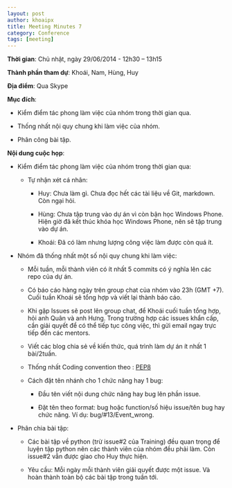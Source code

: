 ```yaml
---
layout: post
author: khoaipx
title: Meeting Minutes 7
category: Conference
tags: [meeting]
---
```

**Thời gian**: Chủ nhật, ngày 29/06/2014 - 12h30 – 13h15

**Thành phần tham dự**: Khoái, Nam, Hùng, Huy

**Địa điểm**: Qua Skype

<!-- more -->

**Mục đích**:

* Kiểm điểm tác phong làm việc của nhóm trong thời gian qua.

* Thống nhất nội quy chung khi làm việc của nhóm.

* Phân công bài tập.

**Nội dung cuộc họp**:

* Kiểm điểm tác phong làm việc của nhóm trong thời gian qua:

  - Tự nhận xét cá nhân:

    + Huy: Chưa làm gì. Chưa đọc hết các tài liệu về Git, markdown. Còn ngại hỏi.

    + Hùng: Chưa tập trung vào dự án vì còn bận học Windows Phone. Hiện giờ đã kết thúc khóa học Windows Phone, nên sẽ tập trung vào dự án.

    + Khoái: Đã có làm nhưng lượng công việc làm được còn quá ít.

* Nhóm đã thống nhất một số nội quy chung khi làm việc:

  - Mỗi tuần, mỗi thành viên có ít nhất 5 commits có ý nghĩa lên các repo của dự án.

  - Có báo cáo hàng ngày trên group chat của nhóm vào 23h (GMT +7). Cuối tuần Khoái sẽ tổng hợp và viết lại thành báo cáo.

  - Khi gặp Issues sẽ post lên group chat, để Khoái cuối tuần tổng hợp, hỏi anh Quân và anh Hưng. Trong trường hợp các issues khẩn cấp, cần giải quyết để có thể tiếp tục công việc, thì gửi email ngay trực tiếp đến các mentors.

  - Viết các blog chia sẻ về kiến thức, quá trình làm dự án ít nhất 1 bài/2tuần.

  - Thống nhất Coding convention theo : [PEP8](http://legacy.python.org/dev/peps/pep-0008/)

  - Cách đặt tên nhánh cho 1 chức năng hay 1 bug:

    + Đầu tên viết nội dung chức năng hay bug lên phần issue.

    + Đặt tên theo format: bug hoặc function/số hiệu issue/tên bug hay chức năng. Ví dụ: bug/#13/Event_wrong.

* Phân chia bài tập:

  - Các bài tập về python (trừ issue#2 của Training) đều quan trọng để luyện tập python nên các thành viên của nhóm đều phải làm. Còn issue#2 vẫn được giao cho Huy thực hiện.

  - Yêu cầu: Mỗi ngày mỗi thành viên giải quyết được một issue. Và hoàn thành toàn bộ các bài tập trong tuần tới.
